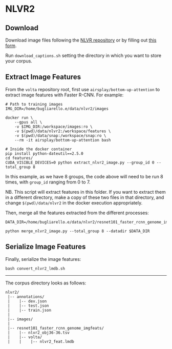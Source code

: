# NLVR2

## Download
Download image files following the [NLVR repository](https://github.com/lil-lab/nlvr/tree/master/nlvr2#downloading-the-images) 
or by filling out [this form](https://goo.gl/forms/yS29stWnFWzrDBFH3).

Run `download_captions.sh` setting the directory in which you want to store your corpus.

## Extract Image Features
From the `volta` repository root, first use `airsplay/bottom-up-attention` to extract image features with Faster R-CNN. 
For example:
```text
# Path to training images
IMG_DIR=/home/bugliarello.e/data/nlvr2/images

docker run \
    --gpus all \
    -v $IMG_DIR:/workspace/images:ro \
    -v $(pwd)/data/nlvr2:/workspace/features \
    -v $(pwd)/data/snap:/workspace/snap:ro \
    --rm -it airsplay/bottom-up-attention bash

# Inside the docker container
pip install python-dateutil==2.5.0
cd features/
CUDA_VISIBLE_DEVICES=0 python extract_nlvr2_image.py --group_id 0 --total_group 8
```
In this example, as we have 8 groups, the code above will need to be run 8 times, with `group_id` ranging from 0 to 7. 

NB. This script will extract features in this folder.
If you want to extract them in a different directory, make a copy of these two files in that directory,
and change `$(pwd)/data/nlvr2` in the docker execution appropriately.

Then, merge all the features extracted from the different processes:
```text
DATA_DIR=/home/bugliarello.e/data/nlvr2/resnet101_faster_rcnn_genome_imgfeats

python merge_nlvr2_image.py --total_group 8 --datadir $DATA_DIR
```

## Serialize Image Features
Finally, serialize the image features:
```text
bash convert_nlvr2_lmdb.sh
```

---

The corpus directory looks as follows:
```text
nlvr2/
 |-- annotations/
 |    |-- dev.json
 |    |-- test.json
 |    |-- train.json
 |
 |-- images/
 |
 |-- resnet101_faster_rcnn_genome_imgfeats/
 |    |-- nlvr2_obj36-36.tsv
 |    |-- volta/
 |    |    |-- nlvr2_feat.lmdb

```
